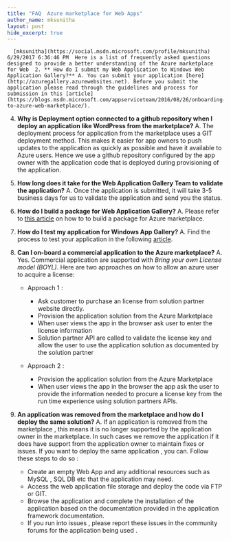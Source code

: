 ```yaml
---
title: "FAQ  Azure marketplace for Web Apps"
author_name: mksunitha
layout: post
hide_excerpt: true
---
```

      [mksunitha](https://social.msdn.microsoft.com/profile/mksunitha)  6/29/2017 6:36:46 PM  Here is a list of frequently asked questions designed to provide a better understanding of the Azure marketplace for Web  2. ** How do I submit my Web Application to Windows Web Application Gallery?** A. You can submit your application [here](http://azuregallery.azurewebsites.net). Before you submit the application please read through the guidelines and process for submission in this [article](https://blogs.msdn.microsoft.com/appserviceteam/2016/08/26/onboarding-to-azure-web-marketplace/).
 4. **Why is Deployment option connected to a github repository when I deploy an application like WordPress from the marketplace?** A. The deployment process for application from the marketplace uses a GIT deployment method. This makes it easier for app owners to push updates to the application as quickly as possible and have it available to Azure users. Hence we use a github repository configured by the app owner with the application code that is deployed during provisioning of the application.
 6. **How long does it take for the Web Application Gallery Team to validate the application?** A. Once the application is submitted, it will take 3-5 business days for us to validate the application and send you the status.
 8. **How do I build a package for Web Application Gallery?** A. Please refer to [this article](https://blogs.msdn.microsoft.com/appserviceteam/2016/08/26/onboarding-to-azure-web-marketplace#azurepackage) on how to to build a package for Azure marketplace.
 10. **How do I test my application for Windows App Gallery?** A. Find the process to test your application in the following [article](https://blogs.msdn.microsoft.com/appserviceteam/2016/08/26/onboarding-to-azure-web-marketplace/#testyourapp).
 12. **Can I on-board a commercial application to the Azure marketplace?** A. Yes. Commercial application are supported with *Bring your own License model (BOYL)*. Here are two approaches on how to allow an azure user to acquire a license: 
	 - Approach 1 : 
		 - Ask customer to purchase an license from solution partner website directly.
		 - Provision the application solution from the Azure Marketplace
		 - When user views the app in the browser ask user to enter the license information
		 - Solution partner API are called to validate the license key and allow the user to use the application solution as documented by the solution partner
		  
	 - Approach 2 : 
		 - Provision the application solution from the Azure Marketplace
		 - When user views the app in the browser the app ask the user to provide the information needed to procure a license key from the run time experience using solution partners APIs.
		  
	  
 14. **An application was removed from the marketplace and how do I deploy the same solution?** A. If an application is removed from the marketplace , this means it is no longer supported by the application owner in the marketplace. In such cases we remove the application if it does have support from the application owner to maintain fixes or issues. If you want to deploy the same application , you can. Follow these steps to do so : 
	 - Create an empty Web App and any additional resources such as MySQL , SQL DB etc that the application may need.
	 - Access the web application file storage and deploy the code via FTP or GIT.
	 - Browse the application and complete the installation of the application based on the documentation provided in the application framework documentation.
	 - If you run into issues , please report these issues in the community forums for the application being used .
	  
      